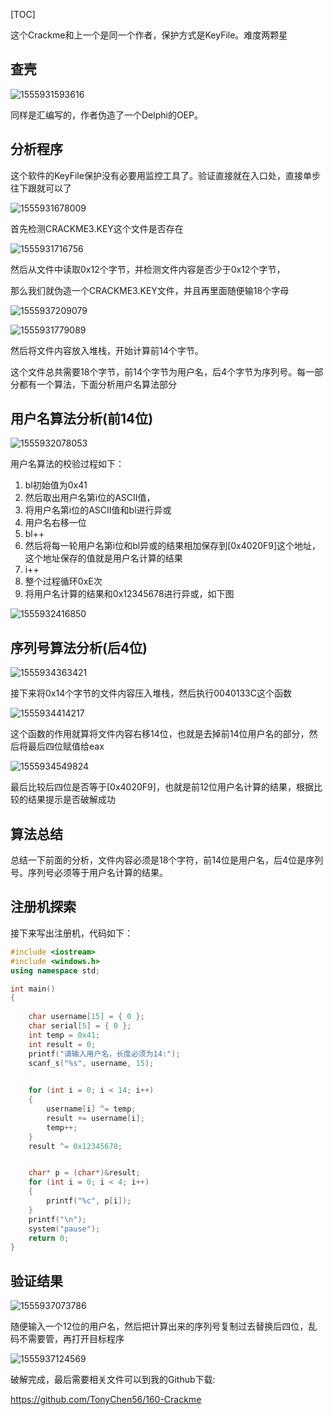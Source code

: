 [TOC]

这个Crackme和上一个是同一个作者，保护方式是KeyFile。难度两颗星

## 查壳

![1555931593616](assets/1555931593616.png)

同样是汇编写的，作者伪造了一个Delphi的OEP。

## 分析程序

这个软件的KeyFile保护没有必要用监控工具了。验证直接就在入口处，直接单步往下跟就可以了

![1555931678009](assets/1555931678009.png)

首先检测CRACKME3.KEY这个文件是否存在

![1555931716756](assets/1555931716756.png)

然后从文件中读取0x12个字节，并检测文件内容是否少于0x12个字节，

那么我们就伪造一个CRACKME3.KEY文件，并且再里面随便输18个字母

![1555937209079](assets/1555937209079.png)

![1555931779089](assets/1555931779089.png)

然后将文件内容放入堆栈，开始计算前14个字节。

这个文件总共需要18个字节，前14个字节为用户名，后4个字节为序列号。每一部分都有一个算法，下面分析用户名算法部分

## 用户名算法分析(前14位)

![1555932078053](assets/1555932078053.png)

用户名算法的校验过程如下：

1. bl初始值为0x41
2. 然后取出用户名第i位的ASCII值，
3. 将用户名第i位的ASCII值和bl进行异或
4. 用户名右移一位
5. bl++
6. 然后将每一轮用户名第i位和bl异或的结果相加保存到[0x4020F9]这个地址，这个地址保存的值就是用户名计算的结果
7. i++ 
8. 整个过程循环0xE次
9. 将用户名计算的结果和0x12345678进行异或，如下图

![1555932416850](assets/1555932416850.png)

## 序列号算法分析(后4位)

![1555934363421](assets/1555934363421.png)

接下来将0x14个字节的文件内容压入堆栈，然后执行0040133C这个函数

![1555934414217](assets/1555934414217.png)

这个函数的作用就算将文件内容右移14位，也就是去掉前14位用户名的部分，然后将最后四位赋值给eax

![1555934549824](assets/1555934549824.png)

最后比较后四位是否等于[0x4020F9]，也就是前12位用户名计算的结果，根据比较的结果提示是否破解成功

## 算法总结

总结一下前面的分析，文件内容必须是18个字符，前14位是用户名，后4位是序列号。序列号必须等于用户名计算的结果。

## 注册机探索

接下来写出注册机，代码如下：

```c++
#include <iostream>
#include <windows.h>
using namespace std;

int main()
{
	
	char username[15] = { 0 };
	char serial[5] = { 0 };
	int temp = 0x41;
	int result = 0;
	printf("请输入用户名，长度必须为14:");
	scanf_s("%s", username, 15);
	

	for (int i = 0; i < 14; i++)
	{
		username[i] ^= temp;
		result += username[i];
		temp++;
	}
	result ^= 0x12345678;


	char* p = (char*)&result;
	for (int i = 0; i < 4; i++)
	{
		printf("%c", p[i]);
	}
	printf("\n");
	system("pause");
	return 0;
}
```

## 验证结果

![1555937073786](assets/1555937073786.png)

随便输入一个12位的用户名，然后把计算出来的序列号复制过去替换后四位，乱码不需要管，再打开目标程序

![1555937124569](assets/1555937124569.png)

破解完成，最后需要相关文件可以到我的Github下载:

<https://github.com/TonyChen56/160-Crackme>





